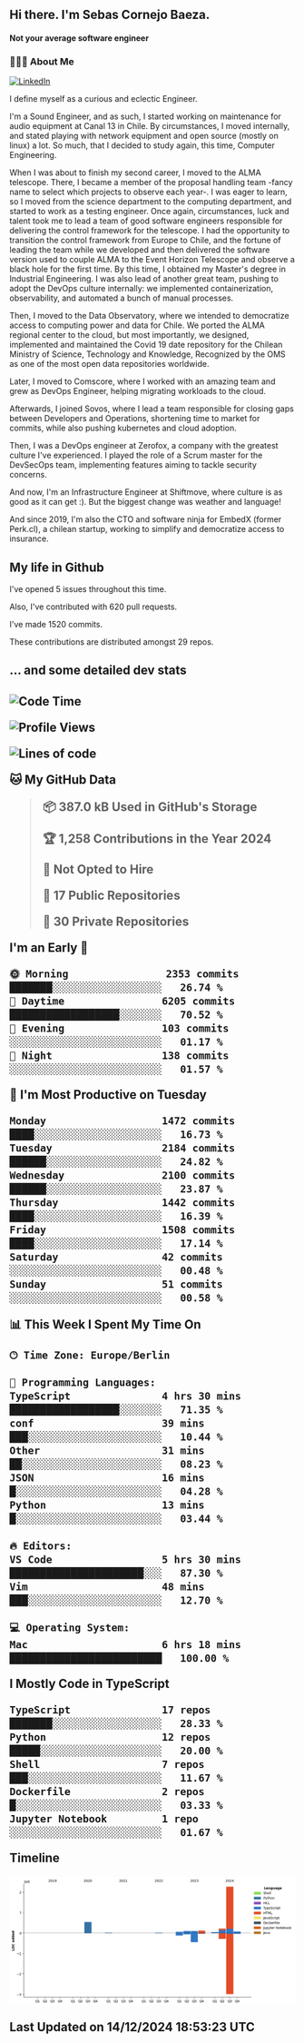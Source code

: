 <h2> Hi there.  I'm Sebas Cornejo Baeza.</h2>
<h4> Not your average software engineer</h4>
<h3> 👨🏻‍💻 About Me </h3>
<a href="http://linkedin.com/in/sebastian-cornejo-baeza/"><img alt="LinkedIn" src="https://img.shields.io/badge/Sebas%20Cornejo%20-informational?style=appveyor&logo=linkedin"></a>


I define myself as a curious and eclectic Engineer.

I'm a Sound Engineer, and as such, I started working on maintenance for audio equipment at Canal 13 in Chile.
By circumstances, I moved internally, and stated playing with network equipment and open source (mostly on linux) 
a lot. So much, that I decided to study again, this time, Computer Engineering.

When I was about to finish my second career, I moved to the ALMA telescope. There, I became a member of the proposal handling team
-fancy name to select which projects to observe each year-. 
I was eager to learn, so I moved from the science department to the computing department, and started to work as 
a testing engineer. Once again, circumstances, luck and talent took me to lead a team of good software engineers 
responsible for delivering the control framework for the telescope. I had the opportunity to transition the control framework from
Europe to Chile, and the fortune of leading the team while we developed and then delivered the software
version used to couple ALMA to the Event Horizon Telescope and observe a black hole for the first time.
By this time, I obtained my Master's degree in Industrial Engineering.
I was also lead of another great team, pushing to adopt the DevOps culture internally: we implemented containerization, observability, and automated a bunch of manual processes.

Then, I moved to the Data Observatory, where we intended to democratize access to computing power
and data for Chile. We ported the ALMA regional center to the cloud, but most importantly, we designed, implemented
and maintained the Covid 19 date repository for the Chilean Ministry of Science, Technology and Knowledge, Recognized by the OMS as one of the most open
data repositories worldwide.

Later, I moved to Comscore, where I worked with an amazing team and grew as DevOps Engineer, helping migrating workloads to the cloud.

Afterwards, I joined Sovos, where I lead a team responsible for closing gaps between Developers and Operations, shortening time to market for commits, while
also pushing kubernetes and cloud adoption.

Then, I was a DevOps engineer at Zerofox, a company with the greatest culture I've experienced. I played the role of a Scrum master for the DevSecOps team,
implementing features aiming to tackle security concerns.

And now, I'm an Infrastructure Engineer at Shiftmove, where culture is as good as it can get :). But the biggest change was weather and language!
 
And since 2019, I'm also the CTO and software ninja for EmbedX (former Perk.cl), a chilean startup, working to simplify and democratize access to insurance.

<h2> My life in Github </h2>

I've opened 5 issues throughout this time.

Also, I've contributed with 620 pull requests.

I've made 1520 commits.

These contributions are distributed amongst 29 repos.

<h2>... and some detailed dev stats<h2>

<!--START_SECTION:waka-->
![Code Time](http://img.shields.io/badge/Code%20Time-986%20hrs%2013%20mins-blue)

![Profile Views](http://img.shields.io/badge/Profile%20Views-2-blue)

![Lines of code](https://img.shields.io/badge/From%20Hello%20World%20I%27ve%20Written-3.5%20million%20lines%20of%20code-blue)

**🐱 My GitHub Data** 

> 📦 387.0 kB Used in GitHub's Storage 
 > 
> 🏆 1,258 Contributions in the Year 2024
 > 
> 🚫 Not Opted to Hire
 > 
> 📜 17 Public Repositories 
 > 
> 🔑 30 Private Repositories 
 > 
**I'm an Early 🐤** 

```text
🌞 Morning                2353 commits        ███████░░░░░░░░░░░░░░░░░░   26.74 % 
🌆 Daytime                6205 commits        ██████████████████░░░░░░░   70.52 % 
🌃 Evening                103 commits         ░░░░░░░░░░░░░░░░░░░░░░░░░   01.17 % 
🌙 Night                  138 commits         ░░░░░░░░░░░░░░░░░░░░░░░░░   01.57 % 
```
📅 **I'm Most Productive on Tuesday** 

```text
Monday                   1472 commits        ████░░░░░░░░░░░░░░░░░░░░░   16.73 % 
Tuesday                  2184 commits        ██████░░░░░░░░░░░░░░░░░░░   24.82 % 
Wednesday                2100 commits        ██████░░░░░░░░░░░░░░░░░░░   23.87 % 
Thursday                 1442 commits        ████░░░░░░░░░░░░░░░░░░░░░   16.39 % 
Friday                   1508 commits        ████░░░░░░░░░░░░░░░░░░░░░   17.14 % 
Saturday                 42 commits          ░░░░░░░░░░░░░░░░░░░░░░░░░   00.48 % 
Sunday                   51 commits          ░░░░░░░░░░░░░░░░░░░░░░░░░   00.58 % 
```


📊 **This Week I Spent My Time On** 

```text
🕑︎ Time Zone: Europe/Berlin

💬 Programming Languages: 
TypeScript               4 hrs 30 mins       ██████████████████░░░░░░░   71.35 % 
conf                     39 mins             ███░░░░░░░░░░░░░░░░░░░░░░   10.44 % 
Other                    31 mins             ██░░░░░░░░░░░░░░░░░░░░░░░   08.23 % 
JSON                     16 mins             █░░░░░░░░░░░░░░░░░░░░░░░░   04.28 % 
Python                   13 mins             █░░░░░░░░░░░░░░░░░░░░░░░░   03.44 % 

🔥 Editors: 
VS Code                  5 hrs 30 mins       ██████████████████████░░░   87.30 % 
Vim                      48 mins             ███░░░░░░░░░░░░░░░░░░░░░░   12.70 % 

💻 Operating System: 
Mac                      6 hrs 18 mins       █████████████████████████   100.00 % 
```

**I Mostly Code in TypeScript** 

```text
TypeScript               17 repos            ███████░░░░░░░░░░░░░░░░░░   28.33 % 
Python                   12 repos            █████░░░░░░░░░░░░░░░░░░░░   20.00 % 
Shell                    7 repos             ███░░░░░░░░░░░░░░░░░░░░░░   11.67 % 
Dockerfile               2 repos             █░░░░░░░░░░░░░░░░░░░░░░░░   03.33 % 
Jupyter Notebook         1 repo              ░░░░░░░░░░░░░░░░░░░░░░░░░   01.67 % 
```



**Timeline**

![Lines of Code chart](https://raw.githubusercontent.com/scornejob/scornejob/master/assets/bar_graph.png)


 Last Updated on 14/12/2024 18:53:23 UTC
<!--END_SECTION:waka-->
